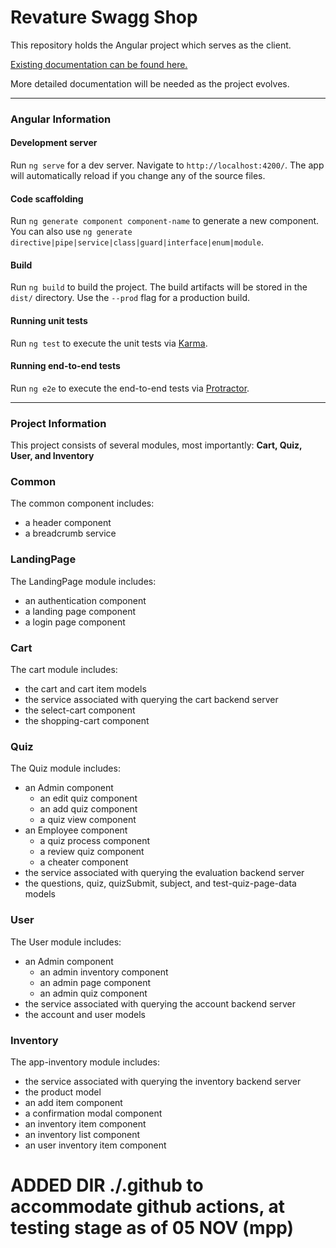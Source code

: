 # Revature Swagg Shop
This repository holds the Angular project which serves as the client.

[Existing documentation can be found here.](https://github.com/revaturelabs/rss-documentation/wiki)

More detailed documentation will be needed as the project evolves.

---

### Angular Information

#### Development server

Run `ng serve` for a dev server. Navigate to `http://localhost:4200/`. The app will automatically reload if you change any of the source files.

#### Code scaffolding

Run `ng generate component component-name` to generate a new component. You can also use `ng generate directive|pipe|service|class|guard|interface|enum|module`.

#### Build

Run `ng build` to build the project. The build artifacts will be stored in the `dist/` directory. Use the `--prod` flag for a production build.

#### Running unit tests

Run `ng test` to execute the unit tests via [Karma](https://karma-runner.github.io).

#### Running end-to-end tests

Run `ng e2e` to execute the end-to-end tests via [Protractor](http://www.protractortest.org/).

---

### Project Information

This project consists of several modules, most importantly: **Cart, Quiz, User, and Inventory**

### Common

The common component includes:
- a header component
- a breadcrumb service

### LandingPage

The LandingPage module includes:
- an authentication component
- a landing page component
- a login page component

### Cart

The cart module includes:
- the cart and cart item models
- the service associated with querying the cart backend server
- the select-cart component
- the shopping-cart component

### Quiz

The Quiz module includes:
- an Admin component
  - an edit quiz component
  - an add quiz component
  - a quiz view component
- an Employee component
  - a quiz process component
  - a review quiz component
  - a cheater component
- the service associated with querying the evaluation backend server
- the questions, quiz, quizSubmit, subject, and test-quiz-page-data models

### User

The User module includes:
- an Admin component
  - an admin inventory component
  - an admin page component
  - an admin quiz component
- the service associated with querying the account backend server
- the account and user models

### Inventory

The app-inventory module includes:
- the service associated with querying the inventory backend server
- the product model
- an add item component
- a confirmation modal component
- an inventory item component
- an inventory list component
- an user inventory item component


# ADDED DIR ./.github to accommodate github actions, at testing stage as of 05 NOV (mpp)
